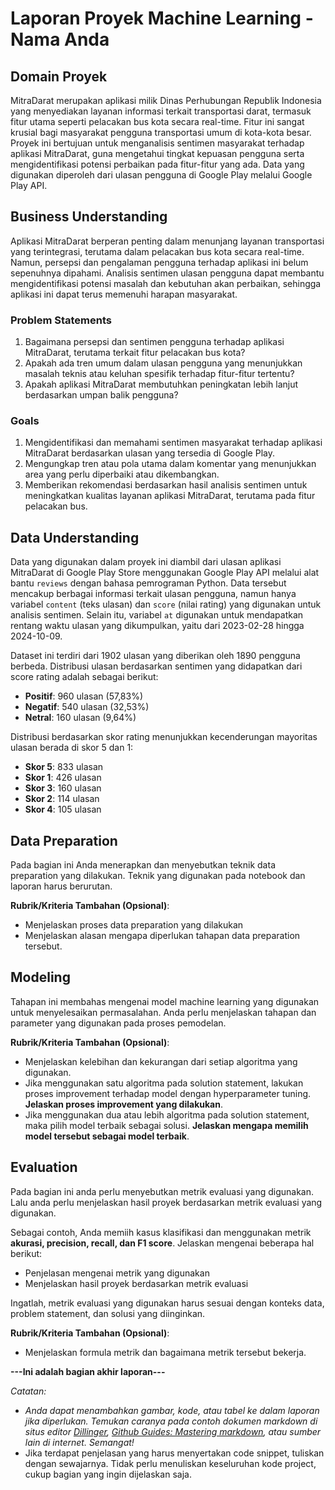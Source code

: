 # Laporan Proyek Machine Learning - Nama Anda

## Domain Proyek
MitraDarat merupakan aplikasi milik Dinas Perhubungan Republik Indonesia yang menyediakan layanan informasi terkait transportasi darat, termasuk fitur utama seperti pelacakan bus kota secara real-time. Fitur ini sangat krusial bagi masyarakat pengguna transportasi umum di kota-kota besar. Proyek ini bertujuan untuk menganalisis sentimen masyarakat terhadap aplikasi MitraDarat, guna mengetahui tingkat kepuasan pengguna serta mengidentifikasi potensi perbaikan pada fitur-fitur yang ada. Data yang digunakan diperoleh dari ulasan pengguna di Google Play melalui Google Play API.

## Business Understanding
Aplikasi MitraDarat berperan penting dalam menunjang layanan transportasi yang terintegrasi, terutama dalam pelacakan bus kota secara real-time. Namun, persepsi dan pengalaman pengguna terhadap aplikasi ini belum sepenuhnya dipahami. Analisis sentimen ulasan pengguna dapat membantu mengidentifikasi potensi masalah dan kebutuhan akan perbaikan, sehingga aplikasi ini dapat terus memenuhi harapan masyarakat.

### Problem Statements
1. Bagaimana persepsi dan sentimen pengguna terhadap aplikasi MitraDarat, terutama terkait fitur pelacakan bus kota?
2. Apakah ada tren umum dalam ulasan pengguna yang menunjukkan masalah teknis atau keluhan spesifik terhadap fitur-fitur tertentu?
3. Apakah aplikasi MitraDarat membutuhkan peningkatan lebih lanjut berdasarkan umpan balik pengguna?

### Goals

1. Mengidentifikasi dan memahami sentimen masyarakat terhadap aplikasi MitraDarat berdasarkan ulasan yang tersedia di Google Play.
2. Mengungkap tren atau pola utama dalam komentar yang menunjukkan area yang perlu diperbaiki atau dikembangkan.
3. Memberikan rekomendasi berdasarkan hasil analisis sentimen untuk meningkatkan kualitas layanan aplikasi MitraDarat, terutama pada fitur pelacakan bus.

## Data Understanding
Data yang digunakan dalam proyek ini diambil dari ulasan aplikasi MitraDarat di Google Play Store menggunakan Google Play API melalui alat bantu `reviews` dengan bahasa pemrograman Python. Data tersebut mencakup berbagai informasi terkait ulasan pengguna, namun hanya variabel `content` (teks ulasan) dan `score` (nilai rating) yang digunakan untuk analisis sentimen. Selain itu, variabel `at` digunakan untuk mendapatkan rentang waktu ulasan yang dikumpulkan, yaitu dari 2023-02-28 hingga 2024-10-09.

Dataset ini terdiri dari 1902 ulasan yang diberikan oleh 1890 pengguna berbeda. Distribusi ulasan berdasarkan sentimen yang didapatkan dari score rating adalah sebagai berikut:
- **Positif**: 960 ulasan (57,83%)
- **Negatif**: 540 ulasan (32,53%)
- **Netral**: 160 ulasan (9,64%)

Distribusi berdasarkan skor rating menunjukkan kecenderungan mayoritas ulasan berada di skor 5 dan 1:
- **Skor 5**: 833 ulasan
- **Skor 1**: 426 ulasan
- **Skor 3**: 160 ulasan
- **Skor 2**: 114 ulasan
- **Skor 4**: 105 ulasan

## Data Preparation
Pada bagian ini Anda menerapkan dan menyebutkan teknik data preparation yang dilakukan. Teknik yang digunakan pada notebook dan laporan harus berurutan.

**Rubrik/Kriteria Tambahan (Opsional)**: 
- Menjelaskan proses data preparation yang dilakukan
- Menjelaskan alasan mengapa diperlukan tahapan data preparation tersebut.

## Modeling
Tahapan ini membahas mengenai model machine learning yang digunakan untuk menyelesaikan permasalahan. Anda perlu menjelaskan tahapan dan parameter yang digunakan pada proses pemodelan.

**Rubrik/Kriteria Tambahan (Opsional)**: 
- Menjelaskan kelebihan dan kekurangan dari setiap algoritma yang digunakan.
- Jika menggunakan satu algoritma pada solution statement, lakukan proses improvement terhadap model dengan hyperparameter tuning. **Jelaskan proses improvement yang dilakukan**.
- Jika menggunakan dua atau lebih algoritma pada solution statement, maka pilih model terbaik sebagai solusi. **Jelaskan mengapa memilih model tersebut sebagai model terbaik**.

## Evaluation
Pada bagian ini anda perlu menyebutkan metrik evaluasi yang digunakan. Lalu anda perlu menjelaskan hasil proyek berdasarkan metrik evaluasi yang digunakan.

Sebagai contoh, Anda memiih kasus klasifikasi dan menggunakan metrik **akurasi, precision, recall, dan F1 score**. Jelaskan mengenai beberapa hal berikut:
- Penjelasan mengenai metrik yang digunakan
- Menjelaskan hasil proyek berdasarkan metrik evaluasi

Ingatlah, metrik evaluasi yang digunakan harus sesuai dengan konteks data, problem statement, dan solusi yang diinginkan.

**Rubrik/Kriteria Tambahan (Opsional)**: 
- Menjelaskan formula metrik dan bagaimana metrik tersebut bekerja.

**---Ini adalah bagian akhir laporan---**

_Catatan:_
- _Anda dapat menambahkan gambar, kode, atau tabel ke dalam laporan jika diperlukan. Temukan caranya pada contoh dokumen markdown di situs editor [Dillinger](https://dillinger.io/), [Github Guides: Mastering markdown](https://guides.github.com/features/mastering-markdown/), atau sumber lain di internet. Semangat!_
- Jika terdapat penjelasan yang harus menyertakan code snippet, tuliskan dengan sewajarnya. Tidak perlu menuliskan keseluruhan kode project, cukup bagian yang ingin dijelaskan saja.

